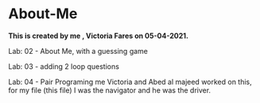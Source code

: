 # About-Me

**This is created by me , Victoria Fares on 05-04-2021.**

Lab: 02 - About Me, with a guessing game

Lab: 03 - adding 2 loop questions

Lab: 04 - Pair Programing me Victoria and Abed al majeed worked on this, for my file (this file) I was the navigator and he was the driver.
